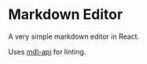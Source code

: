 # Markdown Editor

A very simple markdown editor in React.

Uses [mdl-api](https://github.com/WheresAlice/mdl-api) for linting.